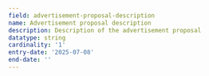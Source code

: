 ```yaml
---
field: advertisement-proposal-description
name: Advertisement proposal description
description: Description of the advertisement proposal
datatype: string
cardinality: '1'
entry-date: '2025-07-08'
end-date: ''
---
```

